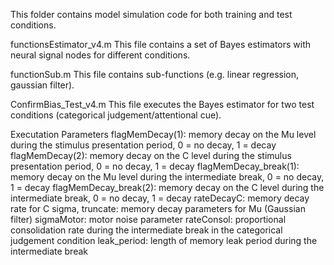 This folder contains model simulation code for both training and test conditions.

functionsEstimator_v4.m
This file contains a set of Bayes estimators with neural signal nodes for different conditions.

functionSub.m
This file contains sub-functions (e.g. linear regression, gaussian filter).

ConfirmBias_Test_v4.m
This file executes the Bayes estimator for two test conditions (categorical judgement/attentional cue).

Executation Parameters
flagMemDecay(1): memory decay on the Mu level during the stimulus presentation period, 0 = no decay, 1 =  decay
flagMemDecay(2): memory decay on the C level during the stimulus presentation period, 0 = no decay, 1 = decay
flagMemDecay_break(1): memory decay on the Mu level during the intermediate break, 0 = no decay, 1 =  decay
flagMemDecay_break(2): memory decay on the C level during the intermediate break, 0 = no decay, 1 = decay
rateDecayC: memory decay rate for C
sigma, truncate: memory decay parameters for Mu (Gaussian filter)
sigmaMotor: motor noise parameter
rateConsol: proportional consolidation rate during the intermediate break in the categorical judgement condition
leak_period: length of memory leak period during the intermediate break
